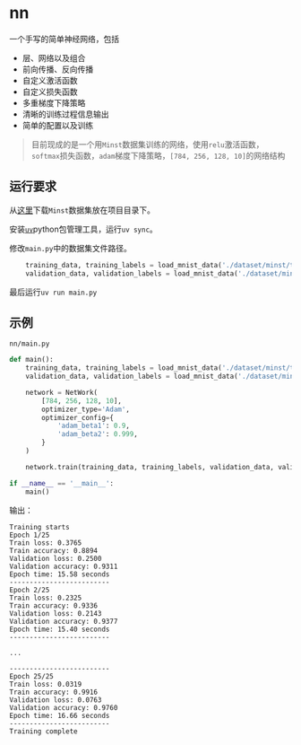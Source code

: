 # nn

一个手写的简单神经网络，包括
- 层、网络以及组合
- 前向传播、反向传播
- 自定义激活函数
- 自定义损失函数
- 多重梯度下降策略
- 清晰的训练过程信息输出
- 简单的配置以及训练

> 目前现成的是一个用`Minst`数据集训练的网络，使用`relu`激活函数，`softmax`损失函数，`adam`梯度下降策略，`[784, 256, 128, 10]`的网络结构

## 运行要求
从[这里](https://gitcode.com/open-source-toolkit/2be96)下载`Minst`数据集放在项目目录下。

安装[`uv`](https://hellowac.github.io/uv-zh-cn/getting-started/installation/)python包管理工具，运行`uv sync`。

修改`main.py`中的数据集文件路径。
```python
    training_data, training_labels = load_mnist_data('./dataset/minst/train', './dataset/minst/train_labs.txt')
    validation_data, validation_labels = load_mnist_data('./dataset/minst/test', './dataset/minst/test_labs.txt')
```

最后运行`uv run main.py`

## 示例
`nn/main.py`
```python
def main():
    training_data, training_labels = load_mnist_data('./dataset/minst/train', './dataset/minst/train_labs.txt')
    validation_data, validation_labels = load_mnist_data('./dataset/minst/test', './dataset/minst/test_labs.txt')

    network = NetWork(
        [784, 256, 128, 10],
        optimizer_type='Adam',
        optimizer_config={
            'adam_beta1': 0.9,
            'adam_beta2': 0.999,
        }
    )

    network.train(training_data, training_labels, validation_data, validation_labels, epochs=25)

if __name__ == '__main__':
    main()
```
输出：
```commandline
Training starts
Epoch 1/25
Train loss: 0.3765
Train accuracy: 0.8894
Validation loss: 0.2500
Validation accuracy: 0.9311
Epoch time: 15.58 seconds
-------------------------
Epoch 2/25
Train loss: 0.2325
Train accuracy: 0.9336
Validation loss: 0.2143
Validation accuracy: 0.9377
Epoch time: 15.40 seconds
-------------------------

...

-------------------------
Epoch 25/25
Train loss: 0.0319
Train accuracy: 0.9916
Validation loss: 0.0763
Validation accuracy: 0.9760
Epoch time: 16.66 seconds
-------------------------
Training complete
```